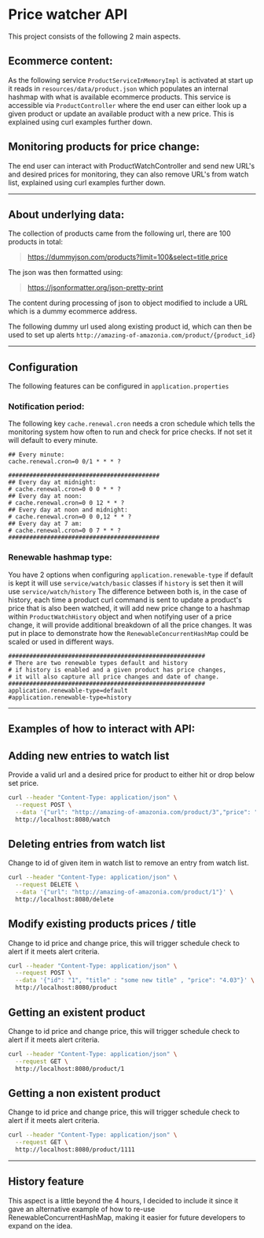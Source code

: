 # Price watcher API

This project consists of the following 2 main aspects. 

## Ecommerce content:

As the following service `ProductServiceInMemoryImpl` is activated at start up it reads in 
`resources/data/product.json` which populates an internal hashmap with what is available ecommerce products. 
This service is accessible via `ProductController` where the end user can either look up a given product or update an 
available product with a new price. This is explained using curl examples further down.

## Monitoring products for price change:

The end user can interact with ProductWatchController and send new URL's and desired prices for monitoring, 
they can also remove URL's from watch list, explained using curl examples further down. 

-----------

## About underlying data:

The collection of products came from the following url, there are 100 products in total:

> https://dummyjson.com/products?limit=100&select=title,price

The json was then formatted using:

> https://jsonformatter.org/json-pretty-print

The content during processing of json to object modified to include a URL which is a dummy ecommerce address.

The following dummy url used along existing product id, which can then be used to set up alerts 
`http://amazing-of-amazonia.com/product/{product_id}`

-----------

## Configuration
The following features can be configured in `application.properties`

### Notification period:

The following key `cache.renewal.cron` needs a cron schedule which tells the monitoring system how often to run and 
check for price checks. If not set it will default to every minute.

```properties
## Every minute:
cache.renewal.cron=0 0/1 * * * ?

###########################################
## Every day at midnight:
# cache.renewal.cron=0 0 0 * * ?
## Every day at noon:
# cache.renewal.cron=0 0 12 * * ?
## Every day at noon and midnight:
# cache.renewal.cron=0 0 0,12 * * ?
## Every day at 7 am:
# cache.renewal.cron=0 0 7 * * ?
###########################################
```

### Renewable hashmap type:

You have 2 options when configuring `application.renewable-type` if default is kept it will 
use `service/watch/basic` classes if `history` is set then it will use `service/watch/history`
The difference between both is, in the case of history, each time a product curl command is sent to update a 
product's price that is also been watched, it will add new price change to a hashmap within 
`ProductWatchHistory` object and when notifying user of a price change, it will provide additional breakdown of all the 
price changes. It was put in place to demonstrate how the `RenewableConcurrentHashMap` could be scaled or used in 
different ways. 

```properties
########################################################
# There are two renewable types default and history
# if history is enabled and a given product has price changes,
# it will also capture all price changes and date of change.
########################################################
application.renewable-type=default
#application.renewable-type=history
```

-----------

## Examples of how to interact with API:

## Adding new entries to watch list

Provide a valid url and a desired price for product to either hit or drop below set price. 

```bash
curl --header "Content-Type: application/json" \
  --request POST \
  --data '{"url": "http://amazing-of-amazonia.com/product/3","price": "45.01"}' \
  http://localhost:8080/watch
```


## Deleting entries from watch list

Change to id of given item in watch list to remove an entry from watch list.

```bash
curl --header "Content-Type: application/json" \
  --request DELETE \
  --data '{"url": "http://amazing-of-amazonia.com/product/1"}' \
  http://localhost:8080/delete
```


## Modify existing products prices / title

Change to id price and change price, this will trigger schedule check to
alert if it meets alert criteria.

```bash
curl --header "Content-Type: application/json" \
  --request POST \
  --data '{"id": "1", "title" : "some new title" , "price": "4.03"}' \
  http://localhost:8080/product
```


## Getting an existent product

Change to id price and change price, this will trigger schedule check to
alert if it meets alert criteria.

```bash
curl --header "Content-Type: application/json" \
  --request GET \
  http://localhost:8080/product/1
```

## Getting a non existent product

Change to id price and change price, this will trigger schedule check to
alert if it meets alert criteria.

```bash
curl --header "Content-Type: application/json" \
  --request GET \
  http://localhost:8080/product/1111
```

-----------

## History feature

This aspect is a little beyond the 4 hours, I decided to include it since it gave an alternative example of how to 
re-use RenewableConcurrentHashMap, making it easier for future developers to expand on the idea.
